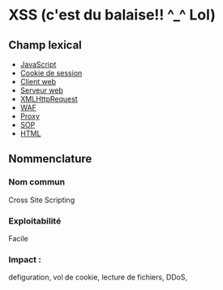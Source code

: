 # XSS (c'est du balaise!! ^_^ Lol)

## Champ lexical

* [JavaScript]()
* [Cookie de session]()
* [Client web]()
* [Serveur web]()
* [XMLHttpRequest]()
* [WAF]()
* [Proxy]()
* [SOP]()
* [HTML]()



## Nommenclature 
### Nom commun 
Cross Site Scripting
### Exploitabilité 
Facile 
### Impact : 
defiguration, vol de cookie, lecture de fichiers, DDoS,  
